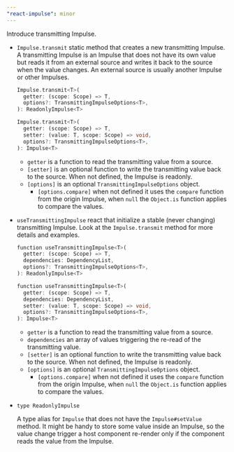 ```yaml
---
"react-impulse": minor
---
```


Introduce transmitting Impulse.

- `Impulse.transmit` static method that creates a new transmitting Impulse. A transmitting Impulse is an Impulse that does not have its own value but reads it from an external source and writes it back to the source when the value changes. An external source is usually another Impulse or other Impulses.

  ```dart
  Impulse.transmit<T>(
    getter: (scope: Scope) => T,
    options?: TransmittingImpulseOptions<T>,
  ): ReadonlyImpulse<T>

  Impulse.transmit<T>(
    getter: (scope: Scope) => T,
    setter: (value: T, scope: Scope) => void,
    options?: TransmittingImpulseOptions<T>,
  ): Impulse<T>
  ```

  - `getter` is a function to read the transmitting value from a source.
  - `[setter]` is an optional function to write the transmitting value back to the source. When not defined, the Impulse is readonly.
  - `[options]` is an optional `TransmittingImpulseOptions` object.
    - `[options.compare]` when not defined it uses the `compare` function from the origin Impulse, when `null` the `Object.is` function applies to compare the values.

- `useTransmittingImpulse` react that initialize a stable (never changing) transmitting Impulse. Look at the `Impulse.transmit` method for more details and examples.

  ```dart
  function useTransmittingImpulse<T>(
    getter: (scope: Scope) => T,
    dependencies: DependencyList,
    options?: TransmittingImpulseOptions<T>,
  ): ReadonlyImpulse<T>

  function useTransmittingImpulse<T>(
    getter: (scope: Scope) => T,
    dependencies: DependencyList,
    setter: (value: T, scope: Scope) => void,
    options?: TransmittingImpulseOptions<T>,
  ): Impulse<T>
  ```

  - `getter` is a function to read the transmitting value from a source.
  - `dependencies` an array of values triggering the re-read of the transmitting value.
  - `[setter]` is an optional function to write the transmitting value back to the source. When not defined, the Impulse is readonly.
  - `[options]` is an optional `TransmittingImpulseOptions` object.
    - `[options.compare]` when not defined it uses the `compare` function from the origin Impulse, when `null` the `Object.is` function applies to compare the values.

- `type ReadonlyImpulse`

  A type alias for `Impulse` that does not have the `Impulse#setValue` method. It might be handy to store some value inside an Impulse, so the value change trigger a host component re-render only if the component reads the value from the Impulse.
